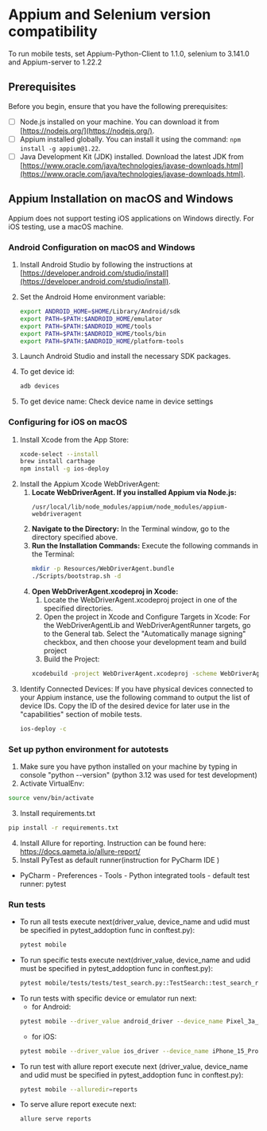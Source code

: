 
# Appium and Selenium version compatibility
To run mobile tests, set Appium-Python-Client to 1.1.0, selenium to 3.141.0 and Appium-server to 1.22.2

## Prerequisites

Before you begin, ensure that you have the following prerequisites:

- [ ] Node.js installed on your machine. You can download it from [https://nodejs.org/](https://nodejs.org/).
- [ ] Appium installed globally. You can install it using the command: `npm install -g appium@1.22`.
- [ ] Java Development Kit (JDK) installed. Download the latest JDK from [https://www.oracle.com/java/technologies/javase-downloads.html](https://www.oracle.com/java/technologies/javase-downloads.html).

## Appium Installation on macOS and Windows

Appium does not support testing iOS applications on Windows directly. For iOS testing, use a macOS machine.

### Android Configuration on macOS and Windows

1. Install Android Studio by following the instructions at [https://developer.android.com/studio/install](https://developer.android.com/studio/install).

2. Set the Android Home environment variable:
   ```bash
   export ANDROID_HOME=$HOME/Library/Android/sdk
   export PATH=$PATH:$ANDROID_HOME/emulator
   export PATH=$PATH:$ANDROID_HOME/tools
   export PATH=$PATH:$ANDROID_HOME/tools/bin
   export PATH=$PATH:$ANDROID_HOME/platform-tools
   ```
   
3. Launch Android Studio and install the necessary SDK packages.
4. To get device id:
   ```bash
   adb devices
   ```
5. To get device name:
   Check device name in device settings


### Configuring for iOS on macOS

1. Install Xcode from the App Store:
   ```bash
   xcode-select --install
   brew install carthage
   npm install -g ios-deploy
   ```
2. Install the Appium Xcode WebDriverAgent:
   1. **Locate WebDriverAgent. If you installed Appium via Node.js:**
        ```
        /usr/local/lib/node_modules/appium/node_modules/appium-webdriveragent
        ```
   2. **Navigate to the Directory:**
      In the Terminal window, go to the directory specified above.
   3. **Run the Installation Commands:**
      Execute the following commands in the Terminal:
      ```bash
      mkdir -p Resources/WebDriverAgent.bundle
      ./Scripts/bootstrap.sh -d
      ```
   4. **Open WebDriverAgent.xcodeproj in Xcode:**
      1. Locate the WebDriverAgent.xcodeproj project in one of the specified directories.
      2. Open the project in Xcode and Configure Targets in Xcode:
      For the WebDriverAgentLib and WebDriverAgentRunner targets, go to the General tab.
      Select the "Automatically manage signing" checkbox, and then choose your development team and build project
      3. Build the Project:
      ```bash
      xcodebuild -project WebDriverAgent.xcodeproj -scheme WebDriverAgentRunner -destination 'id=udid' test
      ```
3. Identify Connected Devices: If you have physical devices connected to your Appium instance, use the following command to output the list of device IDs.
Copy the ID of the desired device for later use in the "capabilities" section of mobile tests.
      ```bash
      ios-deploy -c
      ```


### Set up python environment for autotests

1. Make sure you have python installed on your machine by typing in console "python --version" 
   (python 3.12 was used for test development)
2. Activate VirtualEnv:
  ```bash
  source venv/bin/activate
  ```
3. Install requirements.txt
  ```bash
  pip install -r requirements.txt
  ```
4. Install Allure for reporting. Instruction can be found here: https://docs.qameta.io/allure-report/
5. Install PyTest as default runner(instruction for PyCharm IDE )
- PyCharm - Preferences - Tools - Python integrated tools - default test runner: pytest


### Run tests
- To run all tests execute next(driver_value, device_name and udid must be specified in pytest_addoption
  func in conftest.py):
  ```bash
  pytest mobile
  ```
- To run specific tests execute next(driver_value, device_name and udid must be specified in pytest_addoption
  func in conftest.py):
  ```bash
  pytest mobile/tests/tests/test_search.py::TestSearch::test_search_results
  ```
- To run tests with specific device or emulator run next:
  - for Android:
  ```bash
  pytest mobile --driver_value android_driver --device_name Pixel_3a_API_34_extension_level_7_arm64-v8a --udid emulator-5554 --platform_version 14.0
  ```
  - for iOS:
  ```bash
  pytest mobile --driver_value ios_driver --device_name iPhone_15_Pro  --platform_version 17.0
  ```
- To run test with allure report execute next (driver_value, device_name and udid must be specified in pytest_addoption
  func in conftest.py):
  ```bash
  pytest mobile --alluredir=reports
  ```
- To serve allure report execute next:
  ```bash 
  allure serve reports
  ```